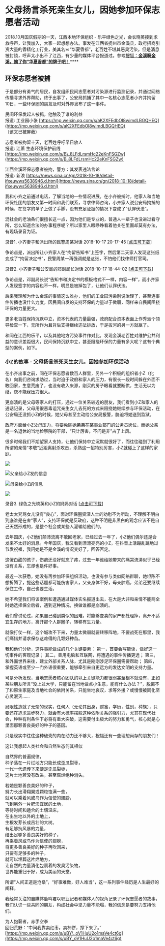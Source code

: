 # 父母扬言杀死亲生女儿，因她参加环保志愿者活动

2018.10月国庆假期的一天，江西本地环保组织 - 乐平绿色之光，会长晓英接到求救呼声，让我加入，大家一起想想办法。事发在江西省抚州市金溪县，政府招商引资大量的香精化工行业，美其名曰“华夏香都”，老百姓不堪其恶臭污染，但是消息被封锁，呼声太小出不了江西，有少量的媒体平台报道过。参考[搜狐：**金溪啊金溪，摘了你“华夏香都”的牌子吧！**](http://www.sohu.com/a/252632291_751542)\*\*\*\*

## 环保志愿者被捕

于是部分有勇气的居民，自发组织民间志愿者对污染源进行监测记录，并通过网络传播寻求外界帮助，终于出事了，公安局抓捕了其中一名核心志愿者小齐并拘留10日，一些环保圈的朋友及时对外界发布了这一事件。

民间环保发起人被抓，他触及了谁的利益  
报道: 工业园小张 [https://mp.weixin.qq.com/s/aK2XFEdbOl8wimdLBGQHEQ](https://mp.weixin.qq.com/s/aK2XFEdbOl8wimdLBGQHEQ) （该文已被屏蔽）

志愿者被拘留十天，老百姓呼吁早日放人  
报道: 江萧 生态环境保护前线 [https://mp.weixin.qq.com/s/B\_8LFdLrsmHc22eKnFSGZw](https://mp.weixin.qq.com/s/B_8LFdLrsmHc22eKnFSGZw)

江西金溪环保志愿者被拘，警方：其发表违法言论  
报道: 新浪 [https://news.sina.cn/gn/2018-10-18/detail-ifxeuwws5638946.d.html](https://news.sina.cn/gn/2018-10-18/detail-ifxeuwws5638946.d.html)

我和小齐之前通过电话，了解当地的一些情况进展，在小齐被捕时，他家人和当地环保社团的朋友又第一时间和我们联系，寻求律师咨询，小齐家人说公安局拘捕的时候，在签字的单子上做了手脚，没有充足证据的情况下变成了“认罪伏法”。

混社会的老油条们很擅长这一点，因为他们是专业的，普通人一辈子也没进过看守所，怎么知道合法的办事程序呢？所以家里人眼睁睁看着他关在里面却莫有办法，有现场录音为证。

录音1. 小齐妻子和派出所的民警周某对话 2018-10-17 20-17-45 \[[点击可下载](https://github.com/li-in/blog/raw/gh-pages/blogarch/jinxi/1.amr)\]

争论点是，派出所让小齐家人在“拘留告知书”上签字，然后第二天家人发现这张纸变成了“拘留决定书”，民警周某一再强调就是这张，不怕他们找律师打官司。

录音2. 小齐妻子和公安局的邓副局长对话 2018-10-17 18-44-02 \[[点击可下载](https://github.com/li-in/blog/raw/gh-pages/blogarch/jinxi/2.amr)\]

争论点是，邓副局长说“告知书和决定书的模板格式不一样，内容一样”，而小齐家人发现签字的内容也不一样，明显是被掉包了，让他们认罪伏法。

后来我理解为什么金溪的事情这么难办，他们的工业园污染别说治理了，甚至连事件传播也没什么力度，因民间自发的支持环保的力量过于微弱，同样来自民间阻挠环保的力量更大。

更多老百姓保持沉默中立，资本代表的力量最强，政府配合资本表面上作秀派个领导检查一下，无所作为且背后支持继续违法排放，于是拔河的另一方就赢了。

和同在江西的乐平，以及其他地方污染事件作对比，发现金溪老百姓对维护公共利益的意识差距很大，民间保持沉默中立，甚至阻挠环保的力量有多大呢？这有个典型的案例，如下。

### 小Z的故事 - 父母扬言杀死亲生女儿，因她参加环保活动

在小齐出事之前，同在环保志愿者数百人群里，另外一个积极的组织者小Z（化名）向我们咨询求助过，当时迫于政府和家人的压力，有很长一段时间躲在外面不敢回家，生意荒废了，也没有收入来源，刚买的房子眼看就要断供，生活无以为继，夜不能寐压力很大。

更崩溃的是父母等家人的打压，通过一位关系较近的朋友，我们看到小Z和家人的通话记录，父母用很恶毒诅咒亲生女儿去死的方式来阻挠她继续参与环保活动，在公安局还没抓小Z的时候，她父母甚至主动给公安局报警，胁迫将她送到监狱。

政府方面给小Z父母压力，将要免除她弟弟在某事业部门的公务员岗位，而她父亲是一名退休的当地检察院的干部，“只计厉害，不问是非”占了上风。

很多时候我们不期望家人支持，让他们保持中立沉默就很好了，而往往碰到了利用所谓的亲情“孝敬”近距离射杀攻击，杀熟这一招特别厉害，小Z就碰上了这样的家庭。

![](../.gitbook/assets/jinxi2.jpg)

![&#x7236;&#x4EB2;&#x7ED9;&#x5C0F;Z&#x53D1;&#x7684;&#x4FE1;&#x606F;](../.gitbook/assets/jinxi1.jpg)

![&#x6BCD;&#x4EB2;&#x7ED9;&#x5C0F;Z&#x7684;&#x4FE1;&#x606F;](../.gitbook/assets/jinxi3.jpg)

![](../.gitbook/assets/jinxi4.jpg)

录音3. 绿色之光晓英和小Z的妈妈对话 \[[点击可下载](https://github.com/li-in/blog/raw/gh-pages/blogarch/jinxi/3.amr)\]

老太太咒骂女儿没有“良心”，面对环保圈资深人士的劝慰不为所动，不理解不明白到底谁是在害“家人”，支持环保就是反政府，这种不明是非黑白的观念应该不是自己天然形成的，是整个社会或某些人灌输给他们的。

去年国庆，小Z他们颠沛流离不敢回老家，已经过去一年了，小Z他们偶尔还是会发来不太好的消息。今年国庆，我又看到漂漂亮亮的小Z，在抖音上活蹦乱跳地过节发祝福，我问她是不是金溪的情况变好了，回答否定。

这傻白甜的孩子，伤疤还没好就忘了疼，过去一年谁给她带来的痛哭流涕似乎已经没有关系，忘却也是件好事。

最近一次获悉，她没有再参加环保组织活动，也没有参与类似网络群聊，她坦陈不想折腾了，提这些话题都可能伤害家人，父亲身体不好，母亲肺癌，弟弟还要继续保住工作，自己也要生活。

她不希望我们将该案例和遭遇通过媒体实名报道出去，在大是大非和亲情不能两全时她选择保全后者，遇到这种情况，换做谁都是崩溃的。

我们曾讨论过，如果自己碰到类似的困难，将能够变卖的家产都处理掉，离开不适宜生存的地方，离开那个人群圈子，转移有生力量。

就像打仗一样，这个城攻不下来，力量太微弱就要转移阵地，不要战死在那里，我们痛惜并请求保存这难得的几颗好种苗。

我和他们分析，这件事能做成的几个关键要素： 第一，首要会写能读，做好这一切事件的客观记录； 其二，善用电脑和互联网，将遭遇的事件传播更远； 第三，和外面世界来往，建立外部关系人脉，尤其是刚刚涉足环保圈需要帮助； 第四，掌握英语或至少一门外语很重要，能够牵引来自更远方的发达文明的支持力量。

可是分析发现，当地志愿者核心团队的以上关键能力都很弱甚至根本就没有，正如某些朋友所言“没上过大学，只能留在当地做点小生意，能有什么办法？”，脱离不了和原生家庭及当地社会的依附关系，只能坐地哀叹，求等外援？或慢慢被同化至心灵泯灭……

局限性造就了无奈的现实，任何人（无论其出身，财富，学历，性别，种族），只要还在追求进步努力，就会有大概率摆脱这种依附关系的强引力，尤其在现代社会，种种有利条件下必将有重大突破，这需要付出极大的努力和勇气，核心就是心里面那颗善良美好的种子的基因。

只是现实中往往这种破壳的内在动力还不够大，祝福还有一些理想尚存的朋友们！

这让我想起人类社会和自然生态何其相似

自然界的普遍规律，  
种子落在一片烂地方只能长成歪瓜裂枣，  
一代一代遗传下来便是歪瓜裂枣，  
这片土地若没有改进，甚至腐烂绝种消失。

若她是颗善良美好的种子，  
努力长出滑翔翼或颗粒饱满一些，  
就可以乘着风或鸟作为信使的翅膀，  
飞到另外一片肥沃宜居的土地，  
等待时间和适合的土壤温床，  
在出生地以外的土地上，  
生根发芽长成茁壮的大树。  
有足够抗风暴的力量，  
结出足够多善良美好的种子，  
再乘着风或鸟作为信使的翅膀，  
将更多善良美好的种子再吹回来，  
只要有足够多的种子，  
就可以埋葬这片烂地方，  
让自然的力量消化包裹着的发臭污染物，  
世界能重归于好，成为美丽的天堂。

所谓“人间正道是沧桑”，“好事难做，好人难当”，这一系列事件经历是人生最好的阐释。

我经常关注的自媒体鹿鸣君以职业记者和媒体人的视角记录了环保志愿者的故事，我们认识一些共同的朋友，构成社会中坚力量不能塌，我的信念是要努力支持他们。

为人抱薪者，赤手空拳  
回归荒野：“中间我靠卖红枣，卖柿饼，撑下来了。” [https://mp.weixin.qq.com/s/uBY\_oV1HuU2o1maVe4ct6g](https://mp.weixin.qq.com/s/uBY_oV1HuU2o1maVe4ct6g)

